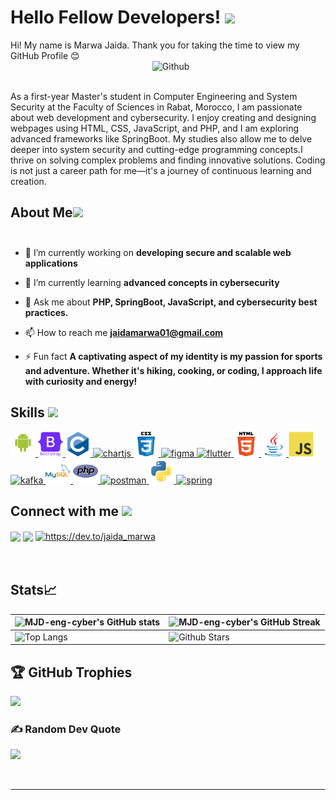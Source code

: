 <h1>Hello Fellow Developers! <img src="https://raw.githubusercontent.com/MartinHeinz/MartinHeinz/master/wave.gif" width="30px"></h1>
<p align="center">
</p>
<div size="20px"> Hi! My name is Marwa Jaida. Thank you for taking the time to view my GitHub Profile 😊
</div>

<img   width="55%" align="right" alt="Github" src="https://media4.giphy.com/media/v1.Y2lkPTc5MGI3NjExNXhicHhjajZsMXBodmYxdGV2c2UwMG1wbWR0cW9oNTJ2aHQ3bzRuZiZlcD12MV9pbnRlcm5hbF9naWZfYnlfaWQmY3Q9Zw/NRa7dRkMlVZRE5HUU4/giphy.gif" />

<br />
<br />

As a first-year Master's student in Computer Engineering and System Security at the Faculty of Sciences in Rabat, Morocco, I am passionate about web development and cybersecurity. I enjoy creating and designing webpages using HTML, CSS, JavaScript, and PHP, and I am exploring advanced frameworks like SpringBoot. My studies also allow me to delve deeper into system security and cutting-edge programming concepts.I thrive on solving complex problems and finding innovative solutions. Coding is not just a career path for me—it's a journey of continuous learning and creation.
<h2>About Me<img src="https://media0.giphy.com/media/KDDpcKigbfFpnejZs6/giphy.gif?cid=ecf05e47oy6f4zjs8g1qoiystc56cu7r9tb8a1fe76e05oty&rid=giphy.gif" width="100px"><br/><br/></h2>

- 🔭 I’m currently working on **developing secure and scalable web applications**

- 🌱 I’m currently learning **advanced concepts in cybersecurity**

- 💬 Ask me about **PHP, SpringBoot, JavaScript, and cybersecurity best practices.**

- 📫 How to reach me **jaidamarwa01@gmail.com**

- ⚡ Fun fact **A captivating aspect of my identity is my passion for sports and adventure. Whether it's hiking, cooking, or coding, I approach life with curiosity and energy!**


<h2>Skills <img src="https://media2.giphy.com/media/QssGEmpkyEOhBCb7e1/giphy.gif?cid=ecf05e47a0n3gi1bfqntqmob8g9aid1oyj2wr3ds3mg700bl&rid=giphy.gif" width="32px"></h2>
<p align="left"> <a href="https://developer.android.com" target="_blank" rel="noreferrer"> <img src="https://raw.githubusercontent.com/devicons/devicon/master/icons/android/android-original-wordmark.svg" alt="android" width="40" height="40"/> </a> <a href="https://getbootstrap.com" target="_blank" rel="noreferrer"> <img src="https://raw.githubusercontent.com/devicons/devicon/master/icons/bootstrap/bootstrap-plain-wordmark.svg" alt="bootstrap" width="40" height="40"/> </a> <a href="https://www.cprogramming.com/" target="_blank" rel="noreferrer"> <img src="https://raw.githubusercontent.com/devicons/devicon/master/icons/c/c-original.svg" alt="c" width="40" height="40"/> </a> <a href="https://www.chartjs.org" target="_blank" rel="noreferrer"> <img src="https://www.chartjs.org/media/logo-title.svg" alt="chartjs" width="40" height="40"/> </a> <a href="https://www.w3schools.com/css/" target="_blank" rel="noreferrer"> <img src="https://raw.githubusercontent.com/devicons/devicon/master/icons/css3/css3-original-wordmark.svg" alt="css3" width="40" height="40"/> </a> <a href="https://www.figma.com/" target="_blank" rel="noreferrer"> <img src="https://www.vectorlogo.zone/logos/figma/figma-icon.svg" alt="figma" width="40" height="40"/> </a> <a href="https://flutter.dev" target="_blank" rel="noreferrer"> <img src="https://www.vectorlogo.zone/logos/flutterio/flutterio-icon.svg" alt="flutter" width="40" height="40"/> </a> <a href="https://www.w3.org/html/" target="_blank" rel="noreferrer"> <img src="https://raw.githubusercontent.com/devicons/devicon/master/icons/html5/html5-original-wordmark.svg" alt="html5" width="40" height="40"/> </a> <a href="https://www.java.com" target="_blank" rel="noreferrer"> <img src="https://raw.githubusercontent.com/devicons/devicon/master/icons/java/java-original.svg" alt="java" width="40" height="40"/> </a> <a href="https://developer.mozilla.org/en-US/docs/Web/JavaScript" target="_blank" rel="noreferrer"> <img src="https://raw.githubusercontent.com/devicons/devicon/master/icons/javascript/javascript-original.svg" alt="javascript" width="40" height="40"/> </a> <a href="https://kafka.apache.org/" target="_blank" rel="noreferrer"> <img src="https://www.vectorlogo.zone/logos/apache_kafka/apache_kafka-icon.svg" alt="kafka" width="40" height="40"/> </a> <a href="https://www.mysql.com/" target="_blank" rel="noreferrer"> <img src="https://raw.githubusercontent.com/devicons/devicon/master/icons/mysql/mysql-original-wordmark.svg" alt="mysql" width="40" height="40"/> </a> <a href="https://www.php.net" target="_blank" rel="noreferrer"> <img src="https://raw.githubusercontent.com/devicons/devicon/master/icons/php/php-original.svg" alt="php" width="40" height="40"/> </a> <a href="https://postman.com" target="_blank" rel="noreferrer"> <img src="https://www.vectorlogo.zone/logos/getpostman/getpostman-icon.svg" alt="postman" width="40" height="40"/> </a> <a href="https://www.python.org" target="_blank" rel="noreferrer"> <img src="https://raw.githubusercontent.com/devicons/devicon/master/icons/python/python-original.svg" alt="python" width="40" height="40"/> </a> <a href="https://spring.io/" target="_blank" rel="noreferrer"> <img src="https://www.vectorlogo.zone/logos/springio/springio-icon.svg" alt="spring" width="40" height="40"/> </a> </p>


<h2>Connect with me <img src="https://raw.githubusercontent.com/ShahriarShafin/ShahriarShafin/main/Assets/handshake.gif" width="100px"></h2>
<a href='https://www.linkedin.com/in/marwa-jaida-832206292?utm_source=share&utm_campaign=share_via&utm_content=profile&utm_medium=android_app'> <img width='32px' align='center' src="https://raw.githubusercontent.com/rahulbanerjee26/githubAboutMeGenerator/main/icons/linked-in-alt.svg"/></a> 
<a href='https://www.github.com/MJD-eng-cyber'> <img width='32px' align='center' src="https://raw.githubusercontent.com/rahulbanerjee26/githubAboutMeGenerator/main/icons/github.svg"/></a>
<a href="https://dev.to/https://dev.to/jaida_marwa" target="blank"><img align="center" src="https://raw.githubusercontent.com/rahuldkjain/github-profile-readme-generator/master/src/images/icons/Social/devto.svg" alt="https://dev.to/jaida_marwa" height="30" width="40" /></a>

<br>
<br>
<br>

<div>
  <h2>Stats📈</h2>

  <p align="center">

| ![MJD-eng-cyber's GitHub stats](https://github-readme-stats.vercel.app/api?username=MJD-eng-cyber&show_icons=true&theme=tokyonight) | ![MJD-eng-cyber's GitHub Streak](https://github-readme-streak-stats.herokuapp.com/?user=MJD-eng-cyber&theme=tokyonight) |
| --- | --- |
| ![Top Langs](https://github-readme-stats.vercel.app/api/top-langs/?username=MJD-eng-cyber&theme=tokyonight) | ![Github Stars](https://github-readme-stats.vercel.app/api?username=MJD-eng-cyber&show_icons=true&locale=en&count_private=true&hide_rank=true&custom_title=My%20GitHub%20Stats&disable_animations=true&theme=tokyonight) |
## 🏆 GitHub Trophies
![](https://github-profile-trophy.vercel.app/?username=MJD-eng-cyber&theme=tokyonight-frame=false&no-bg=true&margin-w=4)

### ✍️ Random Dev Quote
![](https://quotes-github-readme.vercel.app/api?type=horizontal&theme=radical)


 </p>
</div>

<br>

-----
